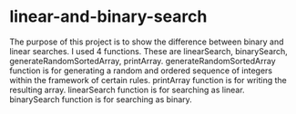 # linear-and-binary-search
The purpose of this project is to show the difference between binary and linear searches.
I used 4 functions. These are linearSearch, binarySearch, generateRandomSortedArray, printArray.
generateRandomSortedArray function is for generating a random and ordered sequence of integers within the framework of certain rules.
printArray function is for writing the resulting array.
linearSearch function is for searching as linear.
binarySearch function is for searching as binary. 
